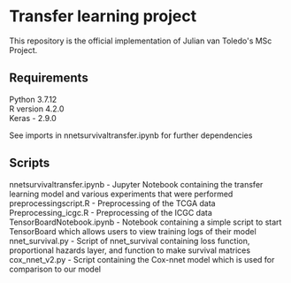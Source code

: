 # Transfer learning project

This repository is the official implementation of Julian van Toledo's MSc Project. 

## Requirements
Python 3.7.12 <br>
R version 4.2.0 <br>
Keras - 2.9.0 <br>

See imports in nnetsurvivaltransfer.ipynb for further dependencies

## Scripts
nnetsurvivaltransfer.ipynb - Jupyter Notebook containing the transfer learning model and various experiments that were performed <br>
preprocessingscript.R - Preprocessing of the TCGA data <br>
Preprocessing_icgc.R - Preprocessing of the ICGC data <br>
TensorBoardNotebook.ipynb - Notebook containing a simple script to start TensorBoard which allows users to view training logs of their model <br>
nnet_survival.py - Script of nnet_survival containing loss function, proportional hazards layer, and function to make survival matrices
cox_nnet_v2.py - Script containing the Cox-nnet model which is used for comparison to our model
